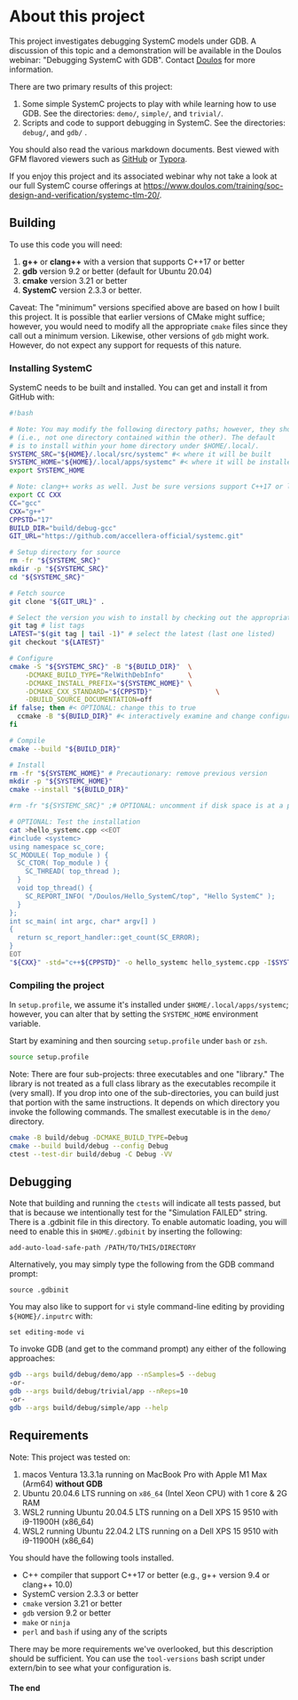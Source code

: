 # About this project

This project investigates debugging SystemC models under GDB. A discussion of this topic and a demonstration will be available in the Doulos webinar: "Debugging SystemC with GDB". Contact [Doulos](https://www.doulos.com) for more information.

There are two primary results of this project:

1. Some simple SystemC projects to play with while learning how to use GDB. See the directories: `demo/`, `simple/`, and `trivial/`.
2. Scripts and code to support debugging in SystemC. See the directories: `debug/`, and `gdb/` .

You should also read the various markdown documents. Best viewed with GFM flavored viewers such as [GitHub](https://github.com) or [Typora](https://typora.io).

If you enjoy this project and its associated webinar why not take a look at our full SystemC course offerings at <https://www.doulos.com/training/soc-design-and-verification/systemc-tlm-20/>.

## Building

To use this code you will need:

1. **g++** or **clang++** with a version that supports C++17 or better
2. **gdb** version 9.2 or better (default for Ubuntu 20.04)
3. **cmake** version 3.21 or better
4. **SystemC** version 2.3.3 or better.

Caveat: The "minimum" versions specified above are based on how I built this project. It is possible that earlier versions of CMake might suffice; however, you would need to modify all the appropriate `cmake` files since they call out a minimum version. Likewise, other versions of `gdb` might work. However, do
not expect any support for requests of this nature.

### Installing SystemC

SystemC needs to be built and installed. You can get and install it from GitHub with:

```bash
#!bash

# Note: You may modify the following directory paths; however, they should be distinct
# (i.e., not one directory contained within the other). The default
# is to install within your home directory under $HOME/.local/.
SYSTEMC_SRC="${HOME}/.local/src/systemc" #< where it will be built
SYSTEMC_HOME="${HOME}/.local/apps/systemc" #< where it will be installed
export SYSTEMC_HOME

# Note: clang++ works as well. Just be sure versions support C++17 or later.
export CC CXX
CC="gcc"
CXX="g++"
CPPSTD="17"
BUILD_DIR="build/debug-gcc"
GIT_URL="https://github.com/accellera-official/systemc.git"

# Setup directory for source
rm -fr "${SYSTEMC_SRC}"
mkdir -p "${SYSTEMC_SRC}"
cd "${SYSTEMC_SRC}"

# Fetch source
git clone "${GIT_URL}" .

# Select the version you wish to install by checking out the appropriate tag
git tag # list tags
LATEST="$(git tag | tail -1)" # select the latest (last one listed)
git checkout "${LATEST}"

# Configure
cmake -S "${SYSTEMC_SRC}" -B "${BUILD_DIR}"  \
    -DCMAKE_BUILD_TYPE="RelWithDebInfo"      \
    -DCMAKE_INSTALL_PREFIX="${SYSTEMC_HOME}" \
    -DCMAKE_CXX_STANDARD="${CPPSTD}"                \
    -DBUILD_SOURCE_DOCUMENTATION=off
if false; then #< OPTIONAL: change this to true
  ccmake -B "${BUILD_DIR}" #< interactively examine and change configuration options
fi

# Compile
cmake --build "${BUILD_DIR}"

# Install
rm -fr "${SYSTEMC_HOME}" # Precautionary: remove previous version
mkdir -p "${SYSTEMC_HOME}" 
cmake --install "${BUILD_DIR}"

#rm -fr "${SYSTEMC_SRC}" ;# OPTIONAL: uncomment if disk space is at a premium

# OPTIONAL: Test the installation
cat >hello_systemc.cpp <<EOT
#include <systemc>
using namespace sc_core;
SC_MODULE( Top_module ) {
  SC_CTOR( Top_module ) {
    SC_THREAD( top_thread );
  }
  void top_thread() {
    SC_REPORT_INFO( "/Doulos/Hello_SystemC/top", "Hello SystemC" );
  }
};
int sc_main( int argc, char* argv[] )
{
  return sc_report_handler::get_count(SC_ERROR);
}
EOT
"${CXX}" -std="c++${CPPSTD}" -o hello_systemc hello_systemc.cpp -I$SYSTEMC_HOME/include -L$SYSTEMC_HOME/lib -lsystemc
```

### Compiling the project

In `setup.profile`, we assume it's installed under `$HOME/.local/apps/systemc`; however, you can alter that by setting the `SYSTEMC_HOME` environment variable.

Start by examining and then sourcing `setup.profile` under `bash` or `zsh`.

```bash
source setup.profile
```

Note: There are four sub-projects: three executables and one "library." The library is not treated as a full class library as the executables recompile it (very small). If you drop into one of the sub-directories, you can build just that portion with the same instructions. It depends on which directory you invoke the following commands. The smallest executable is in the `demo/` directory.

```bash
cmake -B build/debug -DCMAKE_BUILD_TYPE=Debug
cmake --build build/debug --config Debug
ctest --test-dir build/debug -C Debug -VV
```

## Debugging

Note that building and running the `ctests` will indicate all tests passed, but that is because we intentionally test for the "Simulation FAILED" string.  There is a .gdbinit file in this directory. To enable automatic loading, you will need to enable this in `$HOME/.gdbinit`  by inserting the following:

```gdb
add-auto-load-safe-path /PATH/TO/THIS/DIRECTORY
```

Alternatively, you may simply type the following from the GDB command prompt:

```gdb
source .gdbinit
```

You may also like to support for `vi` style command-line editing by providing `${HOME}/.inputrc` with: 

```
set editing-mode vi
```

To invoke GDB (and get to the command prompt) any either of the following approaches:

```bash
gdb --args build/debug/demo/app --nSamples=5 --debug
-or-
gdb --args build/debug/trivial/app --nReps=10
-or-
gdb --args build/debug/simple/app --help
```

## Requirements

Note: This project was tested on:

1. macos Ventura 13.3.1a running on MacBook Pro with Apple M1 Max (Arm64) **without GDB**
2. Ubuntu 20.04.6 LTS running on `x86_64` (Intel Xeon CPU) with 1 core & 2G RAM
3. WSL2 running Ubuntu 20.04.5 LTS running on a Dell XPS 15 9510 with i9-11900H (x86_64)
4. WSL2 running Ubuntu 22.04.2 LTS running on a Dell XPS 15 9510 with i9-11900H (x86_64)

You should have the following tools installed.

- C++ compiler that support C++17 or better (e.g., g++ version 9.4 or clang++ 10.0)
- SystemC version 2.3.3 or better
- `cmake` version 3.21 or better
- `gdb` version 9.2 or better
- `make` or `ninja`
- `perl` and `bash` if using any of the scripts

There may be more requirements we've overlooked, but this description should be sufficient. You can use the `tool-versions` bash script under extern/bin to see what your configuration is.

<!--
# vim:nospell
-->
#### The end
